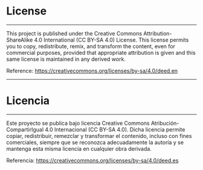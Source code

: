 # License

---

This project is published under the Creative Commons Attribution-ShareAlike 4.0 International (CC BY-SA 4.0) License. This license permits you to copy, redistribute, remix, and transform the content, even for commercial purposes, provided that appropriate attribution is given and this same license is maintained in any derived work.

Reference: https://creativecommons.org/licenses/by-sa/4.0/deed.en

---

# Licencia

---

Este proyecto se publica bajo licencia Creative Commons Atribución-CompartirIgual 4.0 
Internacional (CC BY-SA 4.0). Dicha licencia permite copiar, redistribuir, remezclar y 
transformar el contenido, incluso con fines comerciales, siempre que se reconozca 
adecuadamente la autoría y se mantenga esta misma licencia en cualquier obra derivada. 

Referencia: https://creativecommons.org/licenses/by-sa/4.0/deed.es
